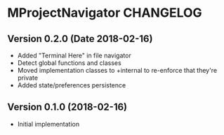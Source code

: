 MProjectNavigator CHANGELOG
============================

## Version 0.2.0 (Date 2018-02-16)

* Added "Terminal Here" in file navigator
* Detect global functions and classes
* Moved implementation classes to +internal to re-enforce that they're private
* Added state/preferences persistence

## Version 0.1.0 (2018-02-16)

* Initial implementation
